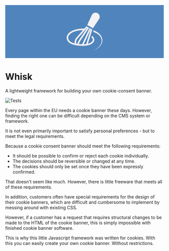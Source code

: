 ![Whisk](art/banner.png)

# Whisk
A lightweight framework for building your own cookie-consent banner.

![Tests](https://github.com/MichaelBrauner/Whisk/workflows/Tests/badge.svg?branch=main)

Every page within the EU needs a cookie banner these days. However, finding the right one can be difficult depending on the CMS system or framework.

It is not even primarily important to satisfy personal preferences - but to meet the legal requirements.

Because a cookie consent banner should meet the following requirements:

- It should be possible to confirm or reject each cookie individually.
- The decisions should be reversible or changed at any time.
- The cookies should only be set once they have been expressly confirmed.

That doesn't seem like much. However, there is little freeware that meets all of these requirements.

In addition, customers often have special requirements for the design of their cookie banners, which are difficult and cumbersome to implement by messing around with existing CSS.

However, if a customer has a request that requires structural changes to be made to the HTML of the cookie banner, this is simply impossible with finished cookie banner software.

This is why this little Javascript framework was written for cookies.
With this you can easily create your own cookie banner.
Without restrictions.